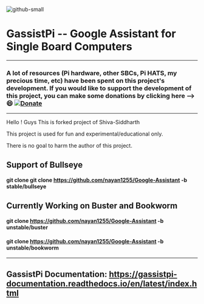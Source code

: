 ![github-small](https://user-images.githubusercontent.com/18142081/100752126-32b76b80-340e-11eb-9cf1-2c7355cd4523.png)

# GassistPi -- Google Assistant for Single Board Computers    
*******************************************************************************************************************************
### **A lot of resources (Pi hardware, other SBCs, Pi HATS, my precious time, etc) have been spent on this project's development. If you would like to support the development of this project, you can make some donations by clicking here --> :smile:** [![Donate](https://img.shields.io/badge/Donate-PayPal-green.svg)](https://www.paypal.com/cgi-bin/webscr?cmd=_s-xclick&hosted_button_id=7GH3YDCHZ36QN)                                                                 
                         
*******************************************************************************************************************************           
Hello ! Guys This is forked project of Shiva-Siddharth

This project is used  for fun and experimental/educational only.

There is no goal to harm the author of this project. 

## Support of Bullseye

#### git clone git clone https://github.com/nayan1255/Google-Assistant -b stable/bullseye

## Currently Working on Buster and Bookworm

#### git clone https://github.com/nayan1255/Google-Assistant -b unstable/buster

#### git clone https://github.com/nayan1255/Google-Assistant -b unstable/bookworm

******************************************************************************************************************************* 

## GassistPi Documentation: https://gassistpi-documentation.readthedocs.io/en/latest/index.html
